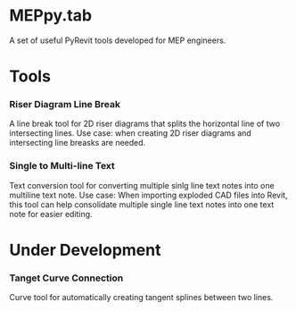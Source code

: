 # MEPpy.tab
A set of useful PyRevit tools developed for MEP engineers. 

# Tools
### Riser Diagram Line Break
A line break tool for 2D riser diagrams that splits the horizontal line of two 
  intersecting lines. Use case: when creating 2D riser diagrams and intersecting line breasks are needed. 

### Single to Multi-line Text
Text conversion tool for converting multiple sinlg line text notes into one multiline text 
  note. Use case: When importing exploded CAD files into Revit, this tool can help consolidate multiple single line text notes into one text note for easier editing.

# Under Development

### Tanget Curve Connection
Curve tool for automatically creating tangent splines between two lines.
